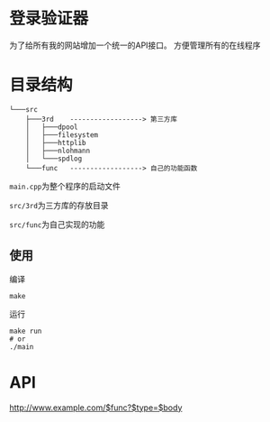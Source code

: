 # 登录验证器

为了给所有我的网站增加一个统一的API接口。
方便管理所有的在线程序

# 目录结构
```
└───src
    ├───3rd    ------------------> 第三方库
    │   ├───dpool
    │   ├───filesystem
    │   ├───httplib
    │   ├───nlohmann
    │   └───spdlog
    └───func   ------------------> 自己的功能函数
```
`main.cpp`为整个程序的启动文件

`src/3rd`为三方库的存放目录

`src/func`为自己实现的功能

## 使用

编译

```shell
make
```

运行

```shell
make run  
# or
./main
```

# API
http://www.example.com/$func?$type=$body



